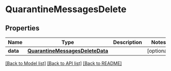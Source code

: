 # QuarantineMessagesDelete

## Properties
Name | Type | Description | Notes
------------ | ------------- | ------------- | -------------
**data** | [**QuarantineMessagesDeleteData**](QuarantineMessagesDeleteData.md) |  | [optional] 

[[Back to Model list]](../README.md#documentation-for-models) [[Back to API list]](../README.md#documentation-for-api-endpoints) [[Back to README]](../README.md)

